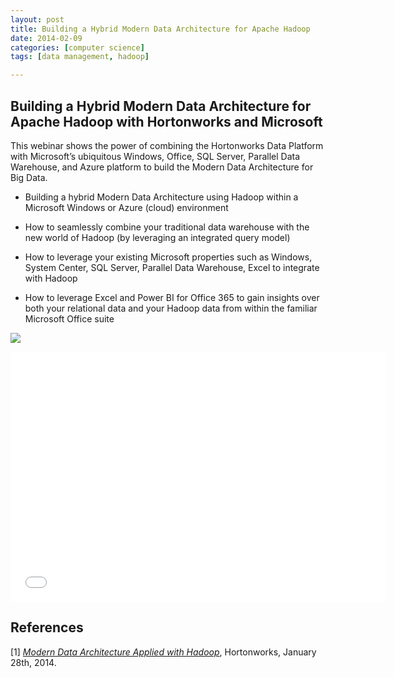 ```yaml
---
layout: post
title: Building a Hybrid Modern Data Architecture for Apache Hadoop
date: 2014-02-09
categories: [computer science]
tags: [data management, hadoop]

---
```


Building a Hybrid Modern Data Architecture for Apache Hadoop with Hortonworks and Microsoft
---

This webinar shows the power of combining the Hortonworks Data Platform with Microsoft’s ubiquitous Windows, Office, SQL Server, Parallel Data Warehouse, and Azure platform to build the Modern Data Architecture for Big Data. 

* Building a hybrid Modern Data Architecture using Hadoop within a Microsoft Windows or Azure (cloud) environment

* How to seamlessly combine your traditional data warehouse with the new world of Hadoop (by leveraging an integrated query model)

* How to leverage your existing Microsoft properties such as Windows, System Center, SQL Server, Parallel Data Warehouse, Excel to integrate with Hadoop

* How to leverage Excel and Power BI for Office 365 to gain insights over both your relational data and your Hadoop data from within the familiar Microsoft Office suite

![](http://sungsoo.github.com/images/mda.png)

<iframe width="600" height="400" src="//www.youtube.com/embed/EsCef5J7PPM" frameborder="0" allowfullscreen></iframe>


References
---
[1] [*Modern Data Architecture Applied with Hadoop*](http://hortonworks.com/blog/modern-data-architecture-applied-hadoop/), Hortonworks, January 28th, 2014.